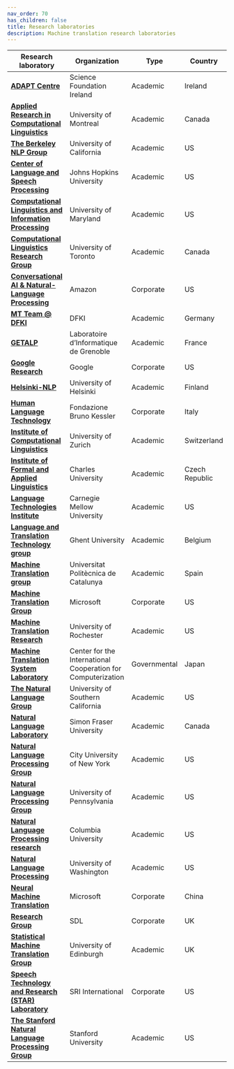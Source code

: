 ```yaml
---
nav_order: 70
has_children: false
title: Research laboratories
description: Machine translation research laboratories
---
```


| Research laboratory | Organization | Type | Country |
| --- | --- | --- | --- |
| [**ADAPT Centre**](https://www.adaptcentre.ie/) | Science Foundation Ireland | Academic | Ireland |
| [**Applied Research in Computational Linguistics**](http://rali.iro.umontreal.ca/rali/?q=en/Research%20Projects) | University of Montreal | Academic | Canada |
| [**The Berkeley NLP Group**](http://nlp.cs.berkeley.edu/) | University of California | Academic | US |
| [**Center of Language and Speech Processing**](https://www.clsp.jhu.edu/) | Johns Hopkins University | Academic | US |
| [**Computational Linguistics and Information Processing**](https://wiki.umiacs.umd.edu/clip/index.php/Main_Page) | University of Maryland | Academic | US |
| [**Computational Linguistics Research Group**](http://www.cs.toronto.edu/compling/) | University of Toronto | Academic | Canada |
| [**Conversational AI & Natural-Language Processing**](https://www.amazon.science/research-areas/conversational-ai-natural-language-processing) | Amazon | Corporate | US |
| [**MT Team @ DFKI**](https://www.dfki.de/en/web/research/research-departments/multilinguality-and-language-technology/mt-team) | DFKI | Academic | Germany |
| [**GETALP**](http://lig-getalp.imag.fr/) | Laboratoire d’Informatique de Grenoble | Academic | France |
| [**Google Research**](https://research.google/research-areas/machine-translation/) | Google | Corporate | US |
| [**Helsinki-NLP**](https://blogs.helsinki.fi/language-technology/ ) | University of Helsinki | Academic | Finland |
| [**Human Language Technology**](https://hlt-mt.fbk.eu/) | Fondazione Bruno Kessler | Corporate | Italy |
| [**Institute of Computational Linguistics**](https://www.cl.uzh.ch) | University of Zurich | Academic | Switzerland |
| [**Institute of Formal and Applied Linguistics**](https://ufal.mff.cuni.cz/home-page) | Charles University | Academic | Czech Republic |
| [**Language Technologies Institute**](https://www.lti.cs.cmu.edu/) | Carnegie Mellow University | Academic | US |
| [**Language and Translation Technology group**](https://lt3.ugent.be/) | Ghent University | Academic | Belgium |
| [**Machine Translation group**](https://mt.cs.upc.edu/) | Universitat Politècnica de Catalunya | Academic | Spain |
| [**Machine Translation Group**](https://www.microsoft.com/en-us/research/group/machine-translation-group/) | Microsoft | Corporate | US |
| [**Machine Translation Research**](https://www.cs.rochester.edu/~gildea/mt/) | University of Rochester | Academic | US |
| [**Machine Translation System Laboratory**](https://cicc.or.jp/english/) | Center for the International Cooperation for Computerization | Governmental | Japan |
| [**The Natural Language Group**](https://www.isi.edu/research_groups/nlg/home) | University of Southern California | Academic | US |
| [**Natural Language Laboratory**](http://natlang.cs.sfu.ca/) | Simon Fraser University | Academic | Canada |
| [**Natural Language Processing Group**](https://www.gc.cuny.edu/Page-Elements/Academics-Research-Centers-Initiatives/Doctoral-Programs/Computer-Science/Research-Areas/Natural-Language-Processing) | City University of New York | Academic | US |
| [**Natural Language Processing Group**](https://www.cis.upenn.edu/) | University of Pennsylvania | Academic | US |
| [**Natural Language Processing research**](http://www1.cs.columbia.edu/nlp/index.cgi) | Columbia University | Academic | US |
| [**Natural Language Processing**](https://www.cs.washington.edu/research/nlp) | University of Washington | Academic | US |
| [**Neural Machine Translation**](https://www.microsoft.com/en-us/research/project/machine-translation-2/) | Microsoft | Corporate | China |
| [**Research Group**](https://www.rws.com/language-weaver/research/) | SDL | Corporate | UK |
| [**Statistical Machine Translation Group**](http://www.statmt.org/ued/) | University of Edinburgh | Academic | UK |
| [**Speech Technology and Research (STAR) Laboratory**](http://www.speech.sri.com/) | SRI International | Corporate | US |
| [**The Stanford Natural Language Processing Group**](https://nlp.stanford.edu/projects/mt.shtml) | Stanford University | Academic | US |
